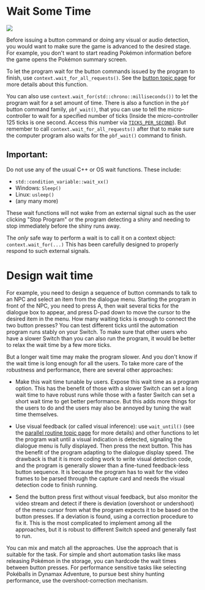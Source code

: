 # Wait Some Time

[<img src="https://canary.discordapp.com/api/guilds/695809740428673034/widget.png?style=banner2">](https://discord.gg/cQ4gWxN)

Before issuing a button command or doing any visual or audio detection, you would want to make sure the game is advanced to the desired stage. For example, you don't want to start reading Pokémon information before the game opens the Pokémon summary screen.

To let the program wait for the button commands issued by the program to finish, use `context.wait_for_all_requests()`. See the [button topic page](Button.md) for more details about this function.

You can also use `context.wait_for(std::chrono::milliseconds())` to let the program wait for a set amount of time.
There is also a function in the `pbf` button command family, `pbf_wait()`, that you can use to tell the micro-controller to wait for a specified number of ticks (Inside the micro-controller 125 ticks is one second. Access this number via [`TICKS_PER_SECOND`](https://github.com/PokemonAutomation/Arduino-Source/blob/main/Common/NintendoSwitch/NintendoSwitch_ControllerDefs.h)).
But remember to call `context.wait_for_all_requests()` after that to make sure the computer program also waits for the `pbf_wait()` command to finish.

## Important:

Do not use any of the usual C++ or OS wait functions. These include:

- `std::condition_variable::wait_xx()`
- Windows: `Sleep()`
- Linux: `usleep()`
- (any many more)

These wait functions will not wake from an external signal such as the user clicking "Stop Program" or the program detecting a shiny and needing to stop immediately before the shiny runs away.

The *only* safe way to perform a wait is to call it on a context object: `context.wait_for(...)`
This has been carefully designed to properly respond to such external signals.

# Design wait time

For example, you need to design a sequence of button commands to talk to an NPC and select an item from the dialogue menu. Starting the program in front of the NPC, you need to press A, then wait several ticks for the dialogue box to appear, and press D-pad down to move the cursor to the desired item in the menu. How many waiting ticks is enough to connect the two button presses? You can test different ticks until the automation program runs stably on your Switch. To make sure that other users who have a slower Switch than you can also run the program, it would be better to relax the wait time by a few more ticks.

But a longer wait time may make the program slower. And you don't know if the wait time is long enough for all the users. To take more care of the robustness and performance, there are several other approaches:

- Make this wait time tunable by users. Expose this wait time as a program option. This has the benefit of those with a slower Switch can set a long wait time to have robust runs while those with a faster Switch can set a short wait time to get better performance. But this adds more things for the users to do and the users may also be annoyed by tuning the wait time themselves.

- Use visual feedback (or called visual inference): use `wait_until()` (see the [parallel routine topic page](Parallel.md) for more details) and other functions to let the program wait until a visual indication is detected, signaling the dialogue menu is fully displayed. Then press the next button. This has the benefit of the program adapting to the dialogue display speed. The drawback is that it is more coding work to write visual detection code, and the program is generally slower than a fine-tuned feedback-less button sequence. It is because the program has to wait for the video frames to be parsed through the capture card and needs the visual detection code to finish running.

- Send the button press first without visual feedback, but also monitor the video stream and detect if there is deviation (overshoot or undershoot) of the menu cursor from what the program expects it to be based on the button presses. If a deviation is found, using a correction procedure to fix it. This is the most complicated to implement among all the approaches, but it is robust to different Switch speed and generally fast to run.

You can mix and match all the approaches. Use the approach that is suitable for the task. For simple and short automation tasks like mass releasing Pokémon in the storage, you can hardcode the wait times between button presses. For performance sensitive tasks like selecting Pokéballs in Dynamax Adventure, to pursue best shiny hunting performance, use the overshoot-correction mechanism.
